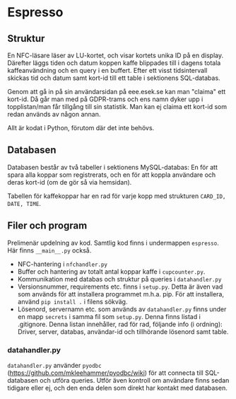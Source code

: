 # Espresso

## Struktur

En NFC-läsare läser av LU-kortet, och visar kortets unika ID på en display. Därefter läggs tiden och datum koppen kaffe blippades till i dagens totala kaffeanvändning och en query i en buffert. Efter ett visst tidsintervall skickas tid och datum samt kort-id till ett table i sektionens SQL-databas.

Genom att gå in på sin användarsidan på eee.esek.se kan man "claima" ett kort-id. Då går man med på GDPR-trams och ens namn dyker upp i topplistan/man får tillgång till sin statistik. Man kan ej claima ett kort-id som redan används av någon annan.

Allt är kodat i Python, förutom där det inte behövs.

## Databasen
Databasen består av två tabeller i sektionens MySQL-databas: En för att spara alla koppar som registrerats, och en för att koppla användare och deras kort-id (om de gör så via hemsidan).

Tabellen för kaffekoppar har en rad för varje kopp med strukturen `CARD_ID, DATE, TIME`.

## Filer och program

Prelimenär updelning av kod. Samtlig kod finns i undermappen `espresso`. Här finns `__main__.py` också.

* NFC-hantering i `nfchandler.py`
* Buffer och hantering av totalt antal koppar kaffe i `cupcounter.py`.
* Kommunikation med databas och struktur på queries i `datahandler.py`
* Versionsnummer, requirements etc. finns i `setup.py`. Detta är även vad som används för att installera programmet m.h.a. pip. För att installera, använd `pip install .` i filens sökväg.
* Lösenord, servernamn etc. som används av `datahandler.py` finns under en mapp `secrets` i samma fil som `setup.py`. Denna finns listad i .gitignore. Denna listan innehåller, rad för rad, följande info (i ordning): Driver, server, databas, användar-id och tillhörande lösenord samt table.

### datahandler.py
`datahandler.py` använder `pyodbc` (https://github.com/mkleehammer/pyodbc/wiki) för att connecta till SQL-databasen och utföra queries. Utför även kontroll om användare finns sedan tidigare eller ej, och den enda delen som direkt har kontakt med databasen.
